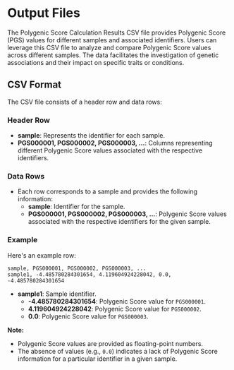 # Output Files

The Polygenic Score Calculation Results CSV file provides Polygenic Score (PGS) values for different samples and associated identifiers. 
Users can leverage this CSV file to analyze and compare Polygenic Score values across different samples. The data facilitates the investigation of genetic associations and their impact on specific traits or conditions.

## CSV Format

The CSV file consists of a header row and data rows:

### Header Row

- **sample**: Represents the identifier for each sample.
- **PGS000001, PGS000002, PGS000003, ...**: Columns representing different Polygenic Score values associated with the respective identifiers.

### Data Rows

- Each row corresponds to a sample and provides the following information:
    - **sample**: Identifier for the sample.
    - **PGS000001, PGS000002, PGS000003, ...**: Polygenic Score values associated with the respective identifiers for the given sample.

### Example

Here's an example row:

```csv
sample, PGS000001, PGS000002, PGS000003, ...
sample1, -4.485780284301654, 4.119604924228042, 0.0, -4.485780284301654
```

- **sample1**: Sample identifier.
    - **-4.485780284301654**: Polygenic Score value for `PGS000001`.
    - **4.119604924228042**: Polygenic Score value for `PGS000002`.
    - **0.0**: Polygenic Score value for `PGS000003`.

**Note:**

- Polygenic Score values are provided as floating-point numbers.
- The absence of values (e.g., `0.0`) indicates a lack of Polygenic Score information for a particular identifier in a given sample.
